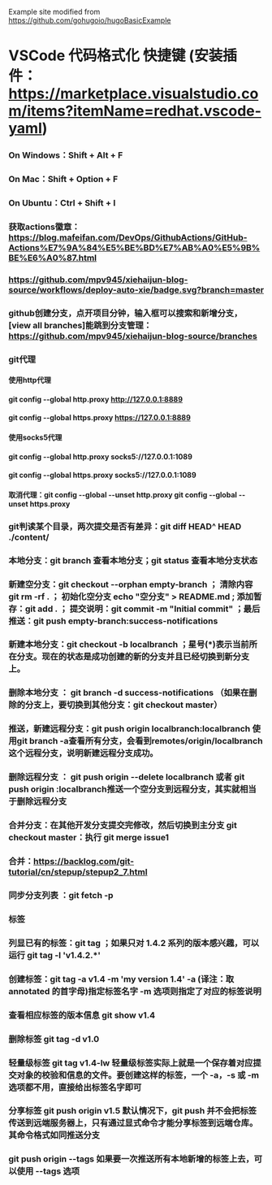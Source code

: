 Example site modified from https://github.com/gohugoio/hugoBasicExample

# VSCode 代码格式化 快捷键 (安装插件：https://marketplace.visualstudio.com/items?itemName=redhat.vscode-yaml)
### On Windows：Shift + Alt + F
### On Mac：Shift + Option + F
### On Ubuntu：Ctrl + Shift + I


### 获取actions徽章：https://blog.mafeifan.com/DevOps/GithubActions/GitHub-Actions%E7%9A%84%E5%BE%BD%E7%AB%A0%E5%9B%BE%E6%A0%87.html
### https://github.com/mpv945/xiehaijun-blog-source/workflows/deploy-auto-xie/badge.svg?branch=master


### github创建分支，点开项目分钟，输入框可以搜索和新增分支，[view all branches]能跳到分支管理：https://github.com/mpv945/xiehaijun-blog-source/branches
### git代理
#### 使用http代理 
#### git config --global http.proxy http://127.0.0.1:8889
#### git config --global https.proxy https://127.0.0.1:8889
#### 使用socks5代理
#### git config --global http.proxy socks5://127.0.0.1:1089
#### git config --global https.proxy socks5://127.0.0.1:1089
#### 取消代理：git config --global --unset http.proxy git config --global --unset https.proxy

### git判读某个目录，两次提交是否有差异：git diff HEAD^ HEAD ./content/
### 本地分支：git branch 查看本地分支；git status 查看本地分支状态
### 新建空分支：git checkout --orphan empty-branch ； 清除内容 git rm -rf . ； 初始化空分支 echo "空分支" > README.md ; 添加暂存：git add . ； 提交说明：git commit -m "Initial commit" ；最后推送：git push empty-branch:success-notifications 
### 新建本地分支：git checkout -b localbranch ；星号(*)表示当前所在分支。现在的状态是成功创建的新的分支并且已经切换到新分支上。
### 删除本地分支 ： git branch -d success-notifications （如果在删除的分支上，要切换到其他分支：git checkout master）

### 推送，新建远程分支：git push origin localbranch:localbranch 使用git branch -a查看所有分支，会看到remotes/origin/localbranch这个远程分支，说明新建远程分支成功。
### 删除远程分支 ： git push origin --delete localbranch 或者 git push origin :localbranch推送一个空分支到远程分支，其实就相当于删除远程分支

### 合并分支：在其他开发分支提交完修改，然后切换到主分支 git checkout master：执行 git merge issue1
### 合并：https://backlog.com/git-tutorial/cn/stepup/stepup2_7.html
### 同步分支列表 ：git fetch -p

### 标签
### 列显已有的标签：git tag ；如果只对 1.4.2 系列的版本感兴趣，可以运行 git tag -l 'v1.4.2.*'
### 创建标签：git tag -a v1.4 -m 'my version 1.4' -a (译注：取 annotated 的首字母)指定标签名字  -m 选项则指定了对应的标签说明
### 查看相应标签的版本信息 git show v1.4
### 删除标签 git tag -d v1.0
### 轻量级标签 git tag v1.4-lw  轻量级标签实际上就是一个保存着对应提交对象的校验和信息的文件。要创建这样的标签，一个 -a，-s 或 -m 选项都不用，直接给出标签名字即可
### 分享标签 git push origin v1.5 默认情况下，git push 并不会把标签传送到远端服务器上，只有通过显式命令才能分享标签到远端仓库。其命令格式如同推送分支
### git push origin --tags  如果要一次推送所有本地新增的标签上去，可以使用 --tags 选项


